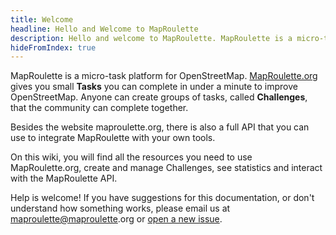 ```yaml
---
title: Welcome
headline: Hello and Welcome to MapRoulette
description: Hello and welcome to MapRoulette. MapRoulette is a micro-task platform for OpenStreetMap. MapRoulette.org gives you small tasks you can complete in under a minute to improve OpenStreetMap. Anyone can create groups of tasks, called Challenges, that the community can complete together.
hideFromIndex: true
---
```


MapRoulette is a micro-task platform for OpenStreetMap. [MapRoulette.org](https://maproulette.org/) gives you small **Tasks** you can complete in under a minute to improve OpenStreetMap. Anyone can create groups of tasks, called **Challenges**, that the community can complete together.

Besides the website maproulette.org, there is also a full API that you can use to integrate MapRoulette with your own tools.

On this wiki, you will find all the resources you need to use MapRoulette.org, create and manage Challenges, see statistics and interact with the MapRoulette API.

Help is welcome! If you have suggestions for this documentation, or don't understand how something works, please email us at [maproulette@maproulette](mailto:maproulette@maproulette).org or [open a new issue](https://github.com/osmlab/maproulette3/issues).
